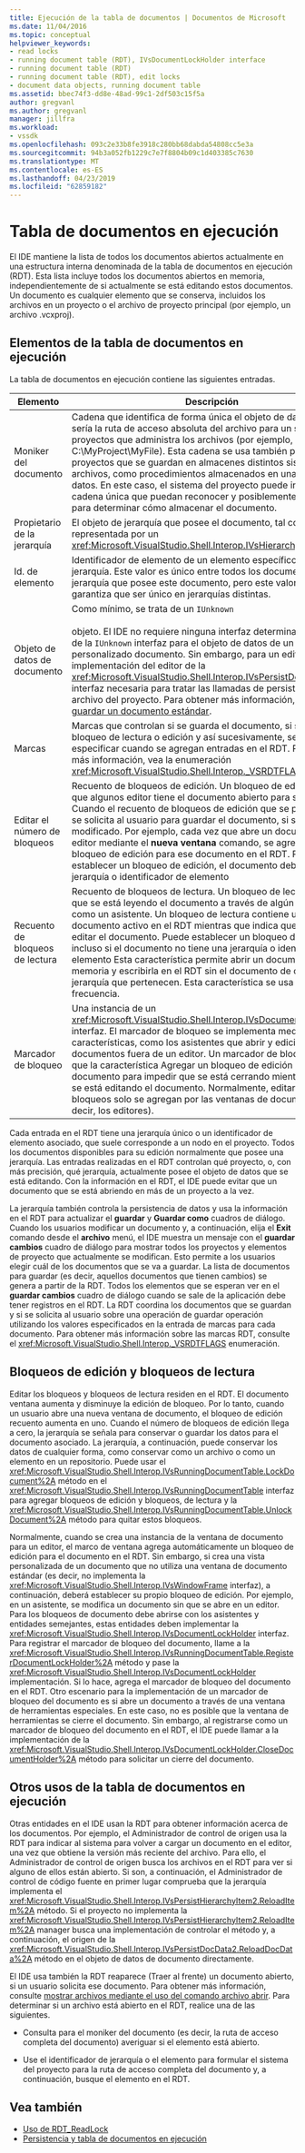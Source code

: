 ```yaml
---
title: Ejecución de la tabla de documentos | Documentos de Microsoft
ms.date: 11/04/2016
ms.topic: conceptual
helpviewer_keywords:
- read locks
- running document table (RDT), IVsDocumentLockHolder interface
- running document table (RDT)
- running document table (RDT), edit locks
- document data objects, running document table
ms.assetid: bbec74f3-dd8e-48ad-99c1-2df503c15f5a
author: gregvanl
ms.author: gregvanl
manager: jillfra
ms.workload:
- vssdk
ms.openlocfilehash: 093c2e33b8fe3918c280bb68dabda54808cc5e3a
ms.sourcegitcommit: 94b3a052fb1229c7e7f8804b09c1d403385c7630
ms.translationtype: MT
ms.contentlocale: es-ES
ms.lasthandoff: 04/23/2019
ms.locfileid: "62859182"
---
```

# <a name="running-document-table"></a>Tabla de documentos en ejecución
El IDE mantiene la lista de todos los documentos abiertos actualmente en una estructura interna denominada de la tabla de documentos en ejecución (RDT). Esta lista incluye todos los documentos abiertos en memoria, independientemente de si actualmente se está editando estos documentos. Un documento es cualquier elemento que se conserva, incluidos los archivos en un proyecto o el archivo de proyecto principal (por ejemplo, un archivo .vcxproj).

## <a name="elements-of-the-running-document-table"></a>Elementos de la tabla de documentos en ejecución
 La tabla de documentos en ejecución contiene las siguientes entradas.

|Elemento|Descripción|
|-------------|-----------------|
|Moniker del documento|Cadena que identifica de forma única el objeto de datos. Esto sería la ruta de acceso absoluta del archivo para un sistema de proyectos que administra los archivos (por ejemplo, C:\MyProject\MyFile). Esta cadena se usa también para los proyectos que se guardan en almacenes distintos sistemas de archivos, como procedimientos almacenados en una base de datos. En este caso, el sistema del proyecto puede inventar una cadena única que puedan reconocer y posiblemente analizar para determinar cómo almacenar el documento.|
|Propietario de la jerarquía|El objeto de jerarquía que posee el documento, tal como está representada por un <xref:Microsoft.VisualStudio.Shell.Interop.IVsHierarchy> interfaz.|
|Id. de elemento|Identificador de elemento de un elemento específico dentro de la jerarquía. Este valor es único entre todos los documentos de la jerarquía que posee este documento, pero este valor no se garantiza que ser único en jerarquías distintas.|
|Objeto de datos de documento|Como mínimo, se trata de un `IUnknown`<br /><br /> objeto. El IDE no requiere ninguna interfaz determinada más allá de la `IUnknown` interfaz para el objeto de datos de un editor personalizado documento. Sin embargo, para un editor estándar, implementación del editor de la <xref:Microsoft.VisualStudio.Shell.Interop.IVsPersistDocData2> interfaz necesaria para tratar las llamadas de persistencia de archivo del proyecto. Para obtener más información, consulte [guardar un documento estándar](../../extensibility/internals/saving-a-standard-document.md).|
|Marcas|Marcas que controlan si se guarda el documento, si se aplica un bloqueo de lectura o edición y así sucesivamente, se pueden especificar cuando se agregan entradas en el RDT. Para obtener más información, vea la enumeración <xref:Microsoft.VisualStudio.Shell.Interop._VSRDTFLAGS>.|
|Editar el número de bloqueos|Recuento de bloqueos de edición. Un bloqueo de edición indica que algunos editor tiene el documento abierto para su edición. Cuando el recuento de bloqueos de edición que se pasa a cero, se solicita al usuario para guardar el documento, si se ha modificado. Por ejemplo, cada vez que abre un documento en un editor mediante el **nueva ventana** comando, se agrega un bloqueo de edición para ese documento en el RDT. Para establecer un bloqueo de edición, el documento debe tener una jerarquía o identificador de elemento|
|Recuento de bloqueos de lectura|Recuento de bloqueos de lectura. Un bloqueo de lectura indica que se está leyendo el documento a través de algún mecanismo como un asistente. Un bloqueo de lectura contiene un documento activo en el RDT mientras que indica que no se puede editar el documento. Puede establecer un bloqueo de lectura incluso si el documento no tiene una jerarquía o identificador de elemento Esta característica permite abrir un documento en memoria y escribirla en el RDT sin el documento de cualquier jerarquía que pertenecen. Esta característica se usa con poca frecuencia.|
|Marcador de bloqueo|Una instancia de un <xref:Microsoft.VisualStudio.Shell.Interop.IVsDocumentLockHolder> interfaz. El marcador de bloqueo se implementa mediante las características, como los asistentes que abrir y edición documentos fuera de un editor. Un marcador de bloqueo permite que la característica Agregar un bloqueo de edición al documento para impedir que se está cerrando mientras todavía se está editando el documento. Normalmente, editar los bloqueos solo se agregan por las ventanas de documento (es decir, los editores).|

 Cada entrada en el RDT tiene una jerarquía único o un identificador de elemento asociado, que suele corresponde a un nodo en el proyecto. Todos los documentos disponibles para su edición normalmente que posee una jerarquía. Las entradas realizadas en el RDT controlan qué proyecto, o, con más precisión, qué jerarquía, actualmente posee el objeto de datos que se está editando. Con la información en el RDT, el IDE puede evitar que un documento que se está abriendo en más de un proyecto a la vez.

 La jerarquía también controla la persistencia de datos y usa la información en el RDT para actualizar el **guardar** y **Guardar como** cuadros de diálogo. Cuando los usuarios modificar un documento y, a continuación, elija el **Exit** comando desde el **archivo** menú, el IDE muestra un mensaje con el **guardar cambios** cuadro de diálogo para mostrar todos los proyectos y elementos de proyecto que actualmente se modifican. Esto permite a los usuarios elegir cuál de los documentos que se va a guardar. La lista de documentos para guardar (es decir, aquellos documentos que tienen cambios) se genera a partir de la RDT. Todos los elementos que se esperan ver en el **guardar cambios** cuadro de diálogo cuando se sale de la aplicación debe tener registros en el RDT. La RDT coordina los documentos que se guardan y si se solicita al usuario sobre una operación de guardar operación utilizando los valores especificados en la entrada de marcas para cada documento. Para obtener más información sobre las marcas RDT, consulte el <xref:Microsoft.VisualStudio.Shell.Interop._VSRDTFLAGS> enumeración.

## <a name="edit-locks-and-read-locks"></a>Bloqueos de edición y bloqueos de lectura
 Editar los bloqueos y bloqueos de lectura residen en el RDT. El documento ventana aumenta y disminuye la edición de bloqueo. Por lo tanto, cuando un usuario abre una nueva ventana de documento, el bloqueo de edición recuento aumenta en uno. Cuando el número de bloqueos de edición llega a cero, la jerarquía se señala para conservar o guardar los datos para el documento asociado. La jerarquía, a continuación, puede conservar los datos de cualquier forma, como conservar como un archivo o como un elemento en un repositorio. Puede usar el <xref:Microsoft.VisualStudio.Shell.Interop.IVsRunningDocumentTable.LockDocument%2A> método en el <xref:Microsoft.VisualStudio.Shell.Interop.IVsRunningDocumentTable> interfaz para agregar bloqueos de edición y bloqueos, de lectura y la <xref:Microsoft.VisualStudio.Shell.Interop.IVsRunningDocumentTable.UnlockDocument%2A> método para quitar estos bloqueos.

 Normalmente, cuando se crea una instancia de la ventana de documento para un editor, el marco de ventana agrega automáticamente un bloqueo de edición para el documento en el RDT. Sin embargo, si crea una vista personalizada de un documento que no utiliza una ventana de documento estándar (es decir, no implementa la <xref:Microsoft.VisualStudio.Shell.Interop.IVsWindowFrame> interfaz), a continuación, deberá establecer su propio bloqueo de edición. Por ejemplo, en un asistente, se modifica un documento sin que se abre en un editor. Para los bloqueos de documento debe abrirse con los asistentes y entidades semejantes, estas entidades deben implementar la <xref:Microsoft.VisualStudio.Shell.Interop.IVsDocumentLockHolder> interfaz. Para registrar el marcador de bloqueo del documento, llame a la <xref:Microsoft.VisualStudio.Shell.Interop.IVsRunningDocumentTable.RegisterDocumentLockHolder%2A> método y pase la <xref:Microsoft.VisualStudio.Shell.Interop.IVsDocumentLockHolder> implementación. Si lo hace, agrega el marcador de bloqueo del documento en el RDT. Otro escenario para la implementación de un marcador de bloqueo del documento es si abre un documento a través de una ventana de herramientas especiales. En este caso, no es posible que la ventana de herramientas se cierre el documento. Sin embargo, al registrarse como un marcador de bloqueo del documento en el RDT, el IDE puede llamar a la implementación de la <xref:Microsoft.VisualStudio.Shell.Interop.IVsDocumentLockHolder.CloseDocumentHolder%2A> método para solicitar un cierre del documento.

## <a name="other-uses-of-the-running-document-table"></a>Otros usos de la tabla de documentos en ejecución
 Otras entidades en el IDE usan la RDT para obtener información acerca de los documentos. Por ejemplo, el Administrador de control de origen usa la RDT para indicar al sistema para volver a cargar un documento en el editor, una vez que obtiene la versión más reciente del archivo. Para ello, el Administrador de control de origen busca los archivos en el RDT para ver si alguno de ellos están abierto. Si son, a continuación, el Administrador de control de código fuente en primer lugar comprueba que la jerarquía implementa el <xref:Microsoft.VisualStudio.Shell.Interop.IVsPersistHierarchyItem2.ReloadItem%2A> método. Si el proyecto no implementa la <xref:Microsoft.VisualStudio.Shell.Interop.IVsPersistHierarchyItem2.ReloadItem%2A> manager busca una implementación de controlar el método y, a continuación, el origen de la <xref:Microsoft.VisualStudio.Shell.Interop.IVsPersistDocData2.ReloadDocData%2A> método en el objeto de datos de documento directamente.

 El IDE usa también la RDT reaparece (Traer al frente) un documento abierto, si un usuario solicita ese documento. Para obtener más información, consulte [mostrar archivos mediante el uso del comando archivo abrir](../../extensibility/internals/displaying-files-by-using-the-open-file-command.md). Para determinar si un archivo está abierto en el RDT, realice una de las siguientes.

- Consulta para el moniker del documento (es decir, la ruta de acceso completa del documento) averiguar si el elemento está abierto.

- Use el identificador de jerarquía o el elemento para formular el sistema del proyecto para la ruta de acceso completa del documento y, a continuación, busque el elemento en el RDT.

## <a name="see-also"></a>Vea también
- [Uso de RDT_ReadLock](../../extensibility/internals/rdt-readlock-usage.md)
- [Persistencia y tabla de documentos en ejecución](../../extensibility/internals/persistence-and-the-running-document-table.md)